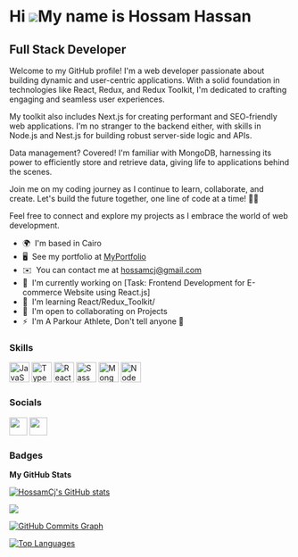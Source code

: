 Hi ![](https://user-images.githubusercontent.com/18350557/176309783-0785949b-9127-417c-8b55-ab5a4333674e.gif)My name is Hossam Hassan
=====================================================================================================================================================

Full Stack Developer
------------------

Welcome to my GitHub profile! I'm a web developer passionate about building dynamic and user-centric applications. With a solid foundation in technologies like React, Redux, and Redux Toolkit, I'm dedicated to crafting engaging and seamless user experiences.

My toolkit also includes Next.js for creating performant and SEO-friendly web applications. I'm no stranger to the backend either, with skills in Node.js and Nest.js for building robust server-side logic and APIs.

Data management? Covered! I'm familiar with MongoDB, harnessing its power to efficiently store and retrieve data, giving life to applications behind the scenes.

Join me on my coding journey as I continue to learn, collaborate, and create. Let's build the future together, one line of code at a time! 🚀🌟

Feel free to connect and explore my projects as I embrace the world of web development.

* 🌍  I'm based in Cairo
* 🖥️  See my portfolio at [MyPortfolio](http://cj-portfolio1.netlify.app)
* ✉️  You can contact me at [hossamcj@gmail.com](mailto:hossamcj@gmail.com)
* 🚀  I'm currently working on [Task: Frontend Development for E-commerce Website using React.js]
* 🧠  I'm learning React/Redux\_Toolkit/
* 🤝  I'm open to collaborating on Projects
* ⚡  I'm A Parkour Athlete, Don't tell anyone 🤫

### Skills


<p align="left">
<a href="https://developer.mozilla.org/en-US/docs/Web/JavaScript" target="_blank" rel="noreferrer"><img src="https://raw.githubusercontent.com/danielcranney/readme-generator/main/public/icons/skills/javascript-colored.svg" width="36" height="36" alt="JavaScript" /></a>
<a href="https://www.typescriptlang.org/" target="_blank" rel="noreferrer"><img src="https://raw.githubusercontent.com/danielcranney/readme-generator/main/public/icons/skills/typescript-colored.svg" width="36" height="36" alt="TypeScript" /></a>
<a href="https://reactjs.org/" target="_blank" rel="noreferrer"><img src="https://raw.githubusercontent.com/danielcranney/readme-generator/main/public/icons/skills/react-colored.svg" width="36" height="36" alt="React" /></a>
<a href="https://sass-lang.com/" target="_blank" rel="noreferrer"><img src="https://raw.githubusercontent.com/danielcranney/readme-generator/main/public/icons/skills/sass-colored.svg" width="36" height="36" alt="Sass" /></a>
<a href="https://www.mongodb.com/" target="_blank" rel="noreferrer"><img src="https://raw.githubusercontent.com/danielcranney/readme-generator/main/public/icons/skills/mongodb-colored.svg" width="36" height="36" alt="MongoDB" /></a>
<a href="https://nodejs.org/en/" target="_blank" rel="noreferrer"><img src="https://raw.githubusercontent.com/danielcranney/readme-generator/main/public/icons/skills/nodejs-colored.svg" width="36" height="36" alt="NodeJS" /></a>
</p>


### Socials

<p align="left"> <a href="https://www.github.com/HossamCj" target="_blank" rel="noreferrer"><img src="https://raw.githubusercontent.com/danielcranney/readme-generator/main/public/icons/socials/github.svg" width="32" height="32" /></a> <a href="https://www.linkedin.com/in/hossam-hassan-mohamed-738420145/" target="_blank" rel="noreferrer"><img src="https://raw.githubusercontent.com/danielcranney/readme-generator/main/public/icons/socials/linkedin.svg" width="32" height="32" /></a></p>

### Badges

<b>My GitHub Stats</b>

<a href="http://www.github.com/HossamCj"><img src="https://github-readme-stats.vercel.app/api?username=HossamCj&show_icons=true&hide=&count_private=true&title_color=0891b2&text_color=ffffff&icon_color=0891b2&bg_color=1c1917&hide_border=true&show_icons=true" alt="HossamCj's GitHub stats" /></a>

<a href="http://www.github.com/HossamCj"><img src="https://github-readme-streak-stats.herokuapp.com/?user=HossamCj&stroke=ffffff&background=1c1917&ring=0891b2&fire=0891b2&currStreakNum=ffffff&currStreakLabel=0891b2&sideNums=ffffff&sideLabels=ffffff&dates=ffffff&hide_border=true" /></a>

<a href="http://www.github.com/HossamCj"><img src="https://github-readme-activity-graph.cyclic.app/graph?username=HossamCj&bg_color=1c1917&color=ffffff&line=0891b2&point=ffffff&area_color=1c1917&area=true&hide_border=true&custom_title=GitHub%20Commits%20Graph" alt="GitHub Commits Graph" /></a>

<a href="https://github.com/HossamCj" align="left"><img src="https://github-readme-stats.vercel.app/api/top-langs/?username=HossamCj&langs_count=10&title_color=0891b2&text_color=ffffff&icon_color=0891b2&bg_color=1c1917&hide_border=true&locale=en&custom_title=Top%20%Languages" alt="Top Languages" /></a>
